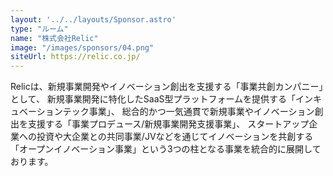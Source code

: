 ```yaml
---
layout: '../../layouts/Sponsor.astro'
type: "ルーム"
name: "株式会社Relic"
image: "/images/sponsors/04.png"
siteUrl: https://relic.co.jp/
---
```


Relicは、新規事業開発やイノベーション創出を支援する「事業共創カンパニー」として、 新規事業開発に特化したSaaS型プラットフォームを提供する「インキュベーションテック事業」、 総合的かつ一気通貫で新規事業やイノベーション創出を支援する「事業プロデュース/新規事業開発支援事業」、 スタートアップ企業への投資や大企業との共同事業/JVなどを通じてイノベーションを共創する「オープンイノベーション事業」という3つの柱となる事業を統合的に展開しております。